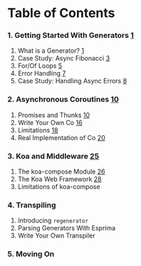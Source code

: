 # Table of Contents

### 1. Getting Started With Generators [1](#1)

1. What is a Generator? [1](#1)
2. Case Study: Async Fibonacci [3](#3)
3. For/Of Loops [5](#5)
4. Error Handling [7](#7)
5. Case Study: Handling Async Errors [8](#8)

### 2. Asynchronous Coroutines [10](#10)

1. Promises and Thunks [10](#10)
2. Write Your Own Co [16](#16)
3. Limitations [18](#18)
4. Real Implementation of Co [20](#20)

### 3. Koa and Middleware [25](#25)

1. The koa-compose Module [26](#26)
2. The Koa Web Framework [28](#28)
3. Limitations of koa-compose

### 4. Transpiling

1. Introducing `regenerator`
2. Parsing Generators With Esprima
3. Write Your Own Transpiler

### 5. Moving On
